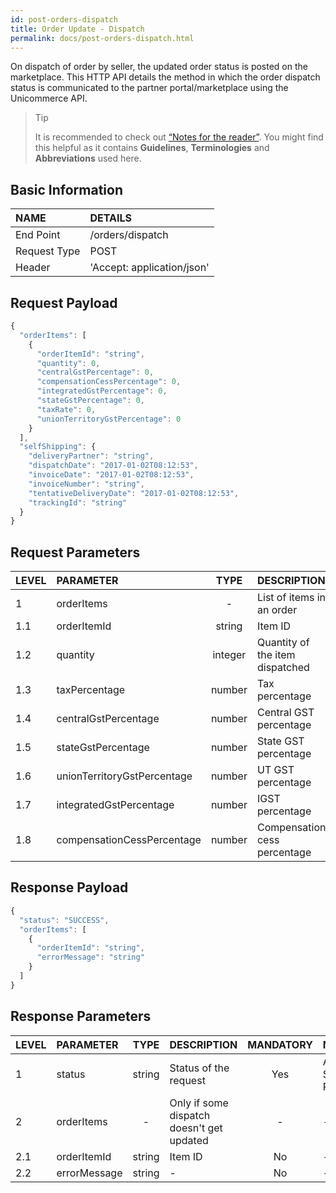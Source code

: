 ```yaml
---
id: post-orders-dispatch
title: Order Update - Dispatch
permalink: docs/post-orders-dispatch.html
---
```


On dispatch of order by seller, the updated order status is posted on the marketplace. This HTTP API details the method in which the order dispatch status is communicated to the partner portal/marketplace using the Unicommerce API.

>Tip
>
>It is recommended to check out [“Notes for the reader”](/docs/notes-for-reader.html). You might find this helpful as it contains **Guidelines**, **Terminologies** and **Abbreviations** used here.


## Basic Information

| NAME             | DETAILS                                                                 | 
| :----------------| :---------------------------------------------------------------------  | 
| End Point       | /orders/dispatch                                           | 
| Request Type    | POST                                                     | 
| Header          | 'Accept: application/json'                                | 


    
## Request Payload

```js
{
  "orderItems": [
    {
      "orderItemId": "string",
      "quantity": 0,
      "centralGstPercentage": 0,
      "compensationCessPercentage": 0,
      "integratedGstPercentage": 0,
      "stateGstPercentage": 0,
      "taxRate": 0,
      "unionTerritoryGstPercentage": 0
    }
  ],
  "selfShipping": {
    "deliveryPartner": "string",
    "dispatchDate": "2017-01-02T08:12:53",
    "invoiceDate": "2017-01-02T08:12:53",
    "invoiceNumber": "string",
    "tentativeDeliveryDate": "2017-01-02T08:12:53",
    "trackingId": "string"
  }
}
```


## Request Parameters

| LEVEL       | PARAMETER            | TYPE   | DESCRIPTION                                                                     | MANDATORY | NOTES                                                                 |
|:-------------|:----------------------|:--------:|:-----------------------------------------|:-----------:|:------------------------|
| 1     | orderItems                  | -       | List of items in an order       | -          | -     | 
| 1.1   | orderItemId                 | string  | Item ID                         | Yes        | -     | 
| 1.2   | quantity                    | integer | Quantity of the item dispatched | Yes        | -     | 
| 1.3   | taxPercentage               | number  | Tax percentage                  | As applied | -     | 
| 1.4   | centralGstPercentage        | number  | Central GST percentage          | As applied | -     | 
| 1.5   | stateGstPercentage          | number  | State GST percentage            | As applied | -     | 
| 1.6   | unionTerritoryGstPercentage | number  | UT GST percentage               | As applied | -     | 
| 1.7   | integratedGstPercentage     | number  | IGST percentage                 | As applied | -     | 
| 1.8   | compensationCessPercentage  | number  | Compensation cess percentage    | As applied | -     | 






## Response Payload

```js
{
  "status": "SUCCESS",
  "orderItems": [
    {
      "orderItemId": "string",
      "errorMessage": "string"
    }
  ]
}
```

## Response Parameters

| LEVEL       | PARAMETER            | TYPE   | DESCRIPTION                                                                     | MANDATORY | NOTES                                                                 |
|:-------------|:----------------------|:--------:|:-----------------------------------------|:-----------:|:------------------------|
| 1     | status       | string | Status of the request                     | Yes       | Allowable: SUCCESS, FAILED, PARTIAL_SUCCESS | 
| 2     | orderItems   | -      | Only if some dispatch doesn't get updated | -         | -                                           | 
| 2.1   | orderItemId  | string | Item ID                                   | No        | -                                           | 
| 2.2   | errorMessage | string | -                                         | No        | -                                           |


